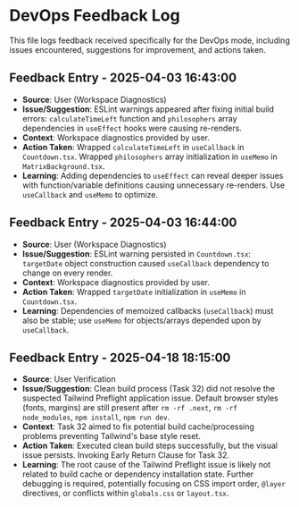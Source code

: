 # DevOps Feedback Log

This file logs feedback received specifically for the DevOps mode, including issues encountered, suggestions for improvement, and actions taken.

<!-- Append feedback entries using the format below -->
<!--
## Feedback Entry - [YYYY-MM-DD HH:MM:SS]
- **Source**: [User/Tool/Linter/Test]
- **Issue/Suggestion**: [Description of the feedback]
- **Context**: [Link to relevant chat segment or file/line number]
- **Action Taken**: [How the feedback was addressed or why it wasn't]

## Feedback Entry - 2025-04-03 16:40:00
- **Source**: User (Vercel Build Log)
- **Issue/Suggestion**: Initial Vercel deployment failed due to build errors: Parsing error in `markdownUtils.ts` and ESLint warnings (missing dependencies) in `Countdown.tsx` and `MatrixBackground.tsx`.
- **Context**: Vercel deployment log provided by user.
- **Action Taken**: Fixed parsing error (`&amp;&amp;` -> `&&`), ESLint error (`let` -> `const`), and added missing dependencies (`calculateTimeLeft`, `philosophers`) to `useEffect` arrays in the respective files.
- **Learning**: Ensure local linting/build checks pass before assuming deployment readiness. HTML entities can cause parsing errors in TS/JS.
- **Learning**: [Key takeaway or improvement for future tasks]
-->


## Feedback Entry - 2025-04-03 16:43:00
- **Source**: User (Workspace Diagnostics)
- **Issue/Suggestion**: ESLint warnings appeared after fixing initial build errors: `calculateTimeLeft` function and `philosophers` array dependencies in `useEffect` hooks were causing re-renders.
- **Context**: Workspace diagnostics provided by user.
- **Action Taken**: Wrapped `calculateTimeLeft` in `useCallback` in `Countdown.tsx`. Wrapped `philosophers` array initialization in `useMemo` in `MatrixBackground.tsx`.
- **Learning**: Adding dependencies to `useEffect` can reveal deeper issues with function/variable definitions causing unnecessary re-renders. Use `useCallback` and `useMemo` to optimize.


## Feedback Entry - 2025-04-03 16:44:00
- **Source**: User (Workspace Diagnostics)
- **Issue/Suggestion**: ESLint warning persisted in `Countdown.tsx`: `targetDate` object construction caused `useCallback` dependency to change on every render.
- **Context**: Workspace diagnostics provided by user.
- **Action Taken**: Wrapped `targetDate` initialization in `useMemo` in `Countdown.tsx`.
- **Learning**: Dependencies of memoized callbacks (`useCallback`) must also be stable; use `useMemo` for objects/arrays depended upon by `useCallback`.
## Feedback Entry - 2025-04-18 18:15:00
- **Source**: User Verification
- **Issue/Suggestion**: Clean build process (Task 32) did not resolve the suspected Tailwind Preflight application issue. Default browser styles (fonts, margins) are still present after `rm -rf .next`, `rm -rf node_modules`, `npm install`, `npm run dev`.
- **Context**: Task 32 aimed to fix potential build cache/processing problems preventing Tailwind's base style reset.
- **Action Taken**: Executed clean build steps successfully, but the visual issue persists. Invoking Early Return Clause for Task 32.
- **Learning**: The root cause of the Tailwind Preflight issue is likely not related to build cache or dependency installation state. Further debugging is required, potentially focusing on CSS import order, `@layer` directives, or conflicts within `globals.css` or `layout.tsx`.